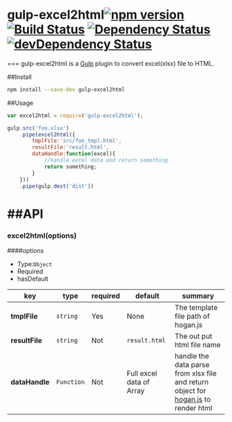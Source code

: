 # gulp-excel2html[![npm version](https://badge.fury.io/js/gulp-excel2html.svg)](https://badge.fury.io/for/js/gulp-excel2html)[![Build Status](https://travis-ci.org/del1214/gulp-excel2html.svg?branch=master)](https://travis-ci.org/del1214/gulp-excel2html) [![Dependency Status](https://david-dm.org/del1214/gulp-excel2html.svg)](https://david-dm.org/del1214/gulp-excel2html) [![devDependency Status](https://david-dm.org/del1214/gulp-excel2html/dev-status.svg)](https://david-dm.org/del1214/gulp-excel2html#info=devDependencies)
===
gulp-excel2html is a [Gulp](http://gulpjs.com/) plugin to convert excel(xlsx) file to HTML.


##Install
```bash
npm install --save-dev gulp-excel2html
```

##Usage
```js
var excel2html = require('gulp-excel2html');

gulp.src('foo.xlsx')
	.pipe(excel2html({
		tmplFile:'src/foo_tmpl.html',
		resultFile:'result.html',
		dataHandle:function(excel){
			//handle excel data and return something
			return something;
		}
	}))
	.pipe(gulp.dest('dist'))

```

##API
===
### excel2html(options)
####options
* Type:```Object```
* Required
* hasDefault

| key          | type          | required     | default      | summary      |
| ------------ | ------------- | ------------ | ------------ | ------------ |
| **tmplFile** | ```string```        | Yes          | None         | The template file path of hogan.js |
| **resultFile** | ```string```  | Not | ```result.html``` | The out put html file name |
| **dataHandle** | ```Function```  | Not | Full excel data of Array | handle the data parse from xlsx file and return object for [hogan.js](http://twitter.github.io/hogan.js/) to render html |
